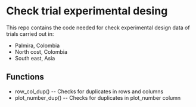 # Check trial experimental desing

This repo contains the code needed for check experimental design data of trials
carried out in: 
- Palmira, Colombia
- North cost, Colombia
- South east, Asia

## Functions

- row_col_dup()
-- Checks for duplicates in rows and columns
- plot_number_dup()
-- Checks for duplicates in plot_number column
